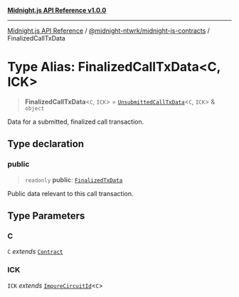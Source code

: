 [**Midnight.js API Reference v1.0.0**](../../../README.md)

***

[Midnight.js API Reference](../../../packages.md) / [@midnight-ntwrk/midnight-js-contracts](../README.md) / FinalizedCallTxData

# Type Alias: FinalizedCallTxData\<C, ICK\>

> **FinalizedCallTxData**\<`C`, `ICK`\> = [`UnsubmittedCallTxData`](UnsubmittedCallTxData.md)\<`C`, `ICK`\> & `object`

Data for a submitted, finalized call transaction.

## Type declaration

### public

> `readonly` **public**: [`FinalizedTxData`](../../midnight-js-types/interfaces/FinalizedTxData.md)

Public data relevant to this call transaction.

## Type Parameters

### C

`C` *extends* [`Contract`](../../midnight-js-types/interfaces/Contract.md)

### ICK

`ICK` *extends* [`ImpureCircuitId`](../../midnight-js-types/type-aliases/ImpureCircuitId.md)\<`C`\>
